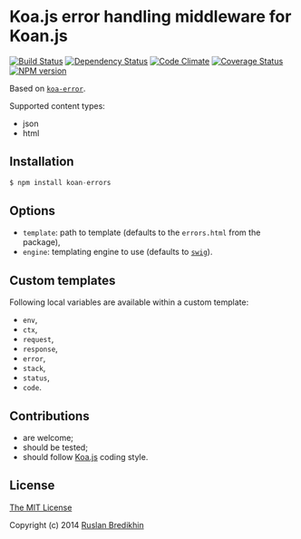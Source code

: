 # Koa.js error handling middleware for Koan.js

[![Build Status](https://travis-ci.org/bredikhin/koan-errors.png?branch=master)](https://travis-ci.org/bredikhin/koan-errors)
[![Dependency Status](https://gemnasium.com/bredikhin/koan-errors.png)](https://gemnasium.com/bredikhin/koan-errors)
[![Code Climate](https://codeclimate.com/github/bredikhin/koan-errors.png)](https://codeclimate.com/github/bredikhin/koan-errors)
[![Coverage Status](https://coveralls.io/repos/bredikhin/koan-errors/badge.png?branch=master)](https://coveralls.io/r/bredikhin/koan-errors?branch=master)
[![NPM version](https://badge.fury.io/js/koan-errors.png)](http://badge.fury.io/js/koan-errors)

Based on [`koa-error`](https://github.com/koajs/error).

Supported content types:

- json
- html

## Installation

```js
$ npm install koan-errors
```

## Options

- `template`: path to template (defaults to the `errors.html` from the package),
- `engine`: templating engine to use (defaults to [`swig`](http://paularmstrong.github.io/swig/)).

## Custom templates

Following local variables are available within a custom template:

- `env`,
- `ctx`,
- `request`,
- `response`,
- `error`,
- `stack`,
- `status`,
- `code`.

## Contributions

* are welcome;
* should be tested;
* should follow [Koa.js](https://github.com/koajs/koa) coding style.

## License

[The MIT License](http://opensource.org/licenses/MIT)

Copyright (c) 2014 [Ruslan Bredikhin](http://ruslanbredikhin.com/)
